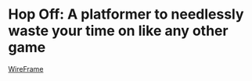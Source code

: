 <h1>Hop Off: A platformer to needlessly waste your time on like any other game</h1>

[WireFrame](https://wireframe.cc/O22dps)